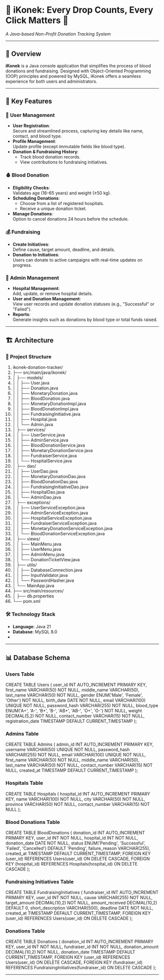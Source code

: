 # 🌟 iKonek: Every Drop Counts, Every Click Matters 🌟
_A Java-based Non-Profit Donation Tracking System_

---

## 📖 Overview
**iKonek** is a Java console application that simplifies the process of blood donations and fundraising. Designed with Object-Oriented Programming (OOP) principles and powered by MySQL, iKonek offers a seamless experience for both users and administrators.

---

## 🎯 Key Features

### 👤 **User Management**
- **User Registration**:  
  Secure and streamlined process, capturing key details like name, contact, and blood type.
- **Profile Management**:  
  Update profile (except immutable fields like blood type).
- **Donation & Fundraising History**:
    - Track blood donation records.
    - View contributions to fundraising initiatives.

### 🩸 **Blood Donation**
- **Eligibility Checks**:  
  Validates age (16–65 years) and weight (≥50 kg).
- **Scheduling Donations**:
    - Choose from a list of registered hospitals.
    - Receive a unique donation ticket.
- **Manage Donations**:  
  Option to cancel donations 24 hours before the schedule.

### 💰 **Fundraising**
- **Create Initiatives**:  
  Define cause, target amount, deadline, and details.
- **Donation to Initiatives**:  
  Users can donate to active campaigns with real-time updates on progress.

### 🔑 **Admin Management**
- **Hospital Management**:  
  Add, update, or remove hospital details.
- **User and Donation Management**:  
  View user records and update donation statuses (e.g., "Successful" or "Failed").
- **Reports**:  
  Generate insights such as donations by blood type or total funds raised.

---

## 🏗️ Architecture

### 📂 **Project Structure**
1. ikonek-donation-tracker/
2. ├── src/main/java/ikonek/
3. │   ├── models/
4. │   │   ├── User.java
5. │   │   ├── Donation.java
6. │   │   ├── MonetaryDonation.java
7. │   │   ├── BloodDonation.java
8. │   │   ├── MonetaryDonationImpl.java
9. │   │   ├── BloodDonationImpl.java
10. │   │   ├── FundraisingInitiative.java
11. │   │   ├── Hospital.java
12. │   │   └── Admin.java
13. │   ├── services/
14. │   │   ├── UserService.java
15. │   │   ├── AdminService.java
16. │   │   ├── BloodDonationService.java
17. │   │   ├── MonetaryDonationService.java
18. │   │   ├── FundraiserService.java
19. │   │   └── HospitalService.java
20. │   ├── dao/
21. │   │   ├── UserDao.java
22. │   │   ├── MonetaryDonationDao.java
23. │   │   ├── BloodDonationDao.java
24. │   │   ├── FundraisingInitiativeDao.java
25. │   │   ├── HospitalDao.java
26. │   │   └── AdminDao.java
27. │   ├── exceptions/
28. │   │   ├── UserServiceException.java
29. │   │   ├── AdminServiceException.java
30. │   │   ├── HospitalServiceException.java
31. │   │   ├── FundraiserServiceException.java
32. │   │   ├── MonetaryDonationServiceException.java
33. │   │   └── BloodDonationServiceException.java
34. │   ├── views/                
35. │   │   ├── MainMenu.java
36. │   │   ├── UserMenu.java
37. │   │   ├── AdminMenu.java
38. │   │   └── DonationTicketView.java
39. │   ├── utils/
40. │   │   ├── DatabaseConnection.java
41. │   │   ├── InputValidator.java
42. │   │   └── PasswordHasher.java
43. │   └── MainApp.java          
44. ├── src/main/resources/
45. │   ├── db.properties
46. └── pom.xml 


### 🛠️ **Technology Stack**
- **Language**: Java 21
- **Database**: MySQL 8.0
- 

---

## 📊 Database Schema

### **Users Table**
CREATE TABLE Users (
    user_id INT AUTO_INCREMENT PRIMARY KEY,
    first_name VARCHAR(50) NOT NULL,
    middle_name VARCHAR(50),
    last_name VARCHAR(50) NOT NULL,
    gender ENUM('Male', 'Female', 'Other') NOT NULL,
    birth_date DATE NOT NULL,
    email VARCHAR(100) UNIQUE NOT NULL,
    password_hash VARCHAR(255) NOT NULL,
    blood_type ENUM('A+', 'A-', 'B+', 'B-', 'AB+', 'AB-', 'O+', 'O-') NOT NULL,
    weight DECIMAL(5,2) NOT NULL,
    contact_number VARCHAR(15) NOT NULL,
    registration_date TIMESTAMP DEFAULT CURRENT_TIMESTAMP
);


### **Admins Table**
CREATE TABLE Admins (
    admin_id INT AUTO_INCREMENT PRIMARY KEY,
    username VARCHAR(50) UNIQUE NOT NULL,
    password_hash VARCHAR(255) NOT NULL,
    email VARCHAR(100) UNIQUE NOT NULL,
    first_name VARCHAR(50) NOT NULL,
    middle_name VARCHAR(50),
    last_name VARCHAR(50) NOT NULL,
    contact_number VARCHAR(15) NOT NULL,
    created_at TIMESTAMP DEFAULT CURRENT_TIMESTAMP
);


### **Hospitals Table**
CREATE TABLE Hospitals (
    hospital_id INT AUTO_INCREMENT PRIMARY KEY,
    name VARCHAR(100) NOT NULL,
    city VARCHAR(50) NOT NULL,
    province VARCHAR(50) NOT NULL,
    contact_number VARCHAR(15) NOT NULL
);

### **Blood Donations Table**
CREATE TABLE BloodDonations (
    donation_id INT AUTO_INCREMENT PRIMARY KEY,
    user_id INT NOT NULL,
    hospital_id INT NOT NULL,
    donation_date DATE NOT NULL,
    status ENUM('Pending', 'Successful', 'Failed', 'Cancelled') DEFAULT 'Pending',
    failure_reason VARCHAR(255),
    created_at TIMESTAMP DEFAULT CURRENT_TIMESTAMP,
    FOREIGN KEY (user_id) REFERENCES Users(user_id) ON DELETE CASCADE,
    FOREIGN KEY (hospital_id) REFERENCES Hospitals(hospital_id) ON DELETE CASCADE
);

### **Fundraising Initiatives Table**
CREATE TABLE FundraisingInitiatives (
    fundraiser_id INT AUTO_INCREMENT PRIMARY KEY,
    user_id INT NOT NULL,
    cause VARCHAR(255) NOT NULL,
    target_amount DECIMAL(10,2) NOT NULL,
    amount_received DECIMAL(10,2) DEFAULT 0,
    short_description VARCHAR(500),
    deadline DATE NOT NULL,
    created_at TIMESTAMP DEFAULT CURRENT_TIMESTAMP,
    FOREIGN KEY (user_id) REFERENCES Users(user_id) ON DELETE CASCADE
);

### **Donations Table**
CREATE TABLE Donations (
    donation_id INT AUTO_INCREMENT PRIMARY KEY,
    user_id INT NOT NULL,
    fundraiser_id INT NOT NULL,
    donation_amount DECIMAL(10,2) NOT NULL,
    donation_date TIMESTAMP DEFAULT CURRENT_TIMESTAMP,
    FOREIGN KEY (user_id) REFERENCES Users(user_id) ON DELETE CASCADE,
    FOREIGN KEY (fundraiser_id) REFERENCES FundraisingInitiatives(fundraiser_id) ON DELETE CASCADE
);


---

